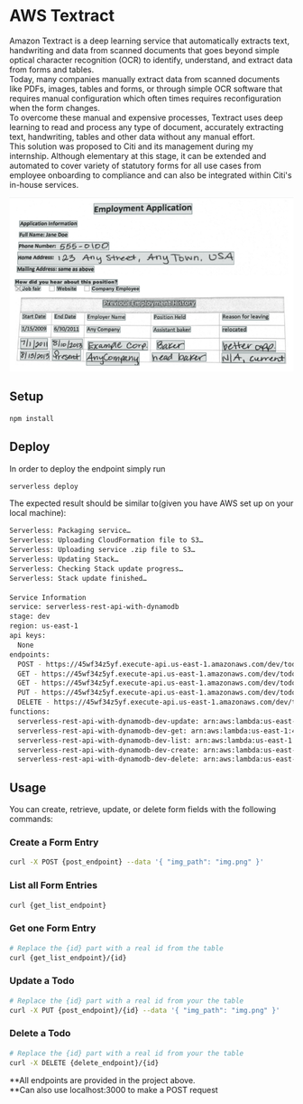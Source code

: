 # AWS Textract

Amazon Textract is a deep learning service that automatically extracts text, handwriting and data from scanned documents that goes beyond simple optical character recognition (OCR) to identify, understand, and extract data from forms and tables.</br>
Today, many companies manually extract data from scanned documents like PDFs, images, tables and forms, or through simple OCR software that requires manual configuration which often times requires reconfiguration when the form changes.</br>
To overcome these manual and expensive processes, Textract uses deep learning to read and process any type of document, accurately extracting text, handwriting, tables and other data without any manual effort.</br>
This solution was proposed to Citi and its management during my internship. Although elementary at this stage, it can be extended and automated to cover variety of statutory forms for all use cases from employee onboarding to compliance and can also be integrated within Citi's in-house services.</br>

![AWS Textract](assets/form_fields_captured.png)


## Setup

```bash
npm install
```

## Deploy

In order to deploy the endpoint simply run

```bash
serverless deploy
```

The expected result should be similar to(given you have AWS set up on your local machine):

```bash
Serverless: Packaging service…
Serverless: Uploading CloudFormation file to S3…
Serverless: Uploading service .zip file to S3…
Serverless: Updating Stack…
Serverless: Checking Stack update progress…
Serverless: Stack update finished…

Service Information
service: serverless-rest-api-with-dynamodb
stage: dev
region: us-east-1
api keys:
  None
endpoints:
  POST - https://45wf34z5yf.execute-api.us-east-1.amazonaws.com/dev/todos
  GET - https://45wf34z5yf.execute-api.us-east-1.amazonaws.com/dev/todos
  GET - https://45wf34z5yf.execute-api.us-east-1.amazonaws.com/dev/todos/{id}
  PUT - https://45wf34z5yf.execute-api.us-east-1.amazonaws.com/dev/todos/{id}
  DELETE - https://45wf34z5yf.execute-api.us-east-1.amazonaws.com/dev/todos/{id}
functions:
  serverless-rest-api-with-dynamodb-dev-update: arn:aws:lambda:us-east-1:488110005556:function:serverless-rest-api-with-dynamodb-dev-update
  serverless-rest-api-with-dynamodb-dev-get: arn:aws:lambda:us-east-1:488110005556:function:serverless-rest-api-with-dynamodb-dev-get
  serverless-rest-api-with-dynamodb-dev-list: arn:aws:lambda:us-east-1:488110005556:function:serverless-rest-api-with-dynamodb-dev-list
  serverless-rest-api-with-dynamodb-dev-create: arn:aws:lambda:us-east-1:488110005556:function:serverless-rest-api-with-dynamodb-dev-create
  serverless-rest-api-with-dynamodb-dev-delete: arn:aws:lambda:us-east-1:488110005556:function:serverless-rest-api-with-dynamodb-dev-delete
```

## Usage

You can create, retrieve, update, or delete form fields with the following commands:

### Create a Form Entry
```bash
curl -X POST {post_endpoint} --data '{ "img_path": "img.png" }'
```

### List all Form Entries
```bash
curl {get_list_endpoint}
```

### Get one Form Entry
```bash
# Replace the {id} part with a real id from the table
curl {get_list_endpoint}/{id}
```

### Update a Todo
```bash
# Replace the {id} part with a real id from your the table
curl -X PUT {post_endpoint}/{id} --data '{ "img_path": "img.png" }'
```

### Delete a Todo
```bash
# Replace the {id} part with a real id from your the table
curl -X DELETE {delete_endpoint}/{id}
```
**All endpoints are provided in the project above.<br>
**Can also use localhost:3000 to make a POST request

